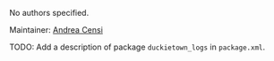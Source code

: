 <div id='duckietown_logs-autogenerated' markdown='1'>


<!-- do not edit this file, autogenerated -->

No authors specified.

Maintainer: [Andrea Censi](mailto:acensi@idsc.mavt.ethz.ch)

TODO: Add a description of package `duckietown_logs` in `package.xml`.



</div>

